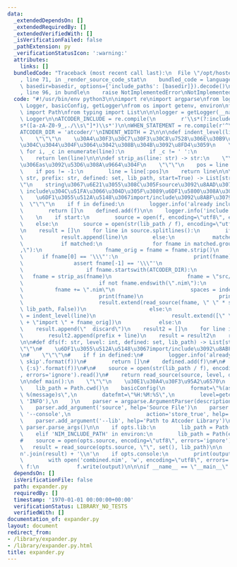```yaml
---
data:
  _extendedDependsOn: []
  _extendedRequiredBy: []
  _extendedVerifiedWith: []
  _isVerificationFailed: false
  _pathExtension: py
  _verificationStatusIcon: ':warning:'
  attributes:
    links: []
  bundledCode: "Traceback (most recent call last):\n  File \"/opt/hostedtoolcache/Python/3.9.6/x64/lib/python3.9/site-packages/onlinejudge_verify/documentation/build.py\"\
    , line 71, in _render_source_code_stat\n    bundled_code = language.bundle(stat.path,\
    \ basedir=basedir, options={'include_paths': [basedir]}).decode()\n  File \"/opt/hostedtoolcache/Python/3.9.6/x64/lib/python3.9/site-packages/onlinejudge_verify/languages/python.py\"\
    , line 96, in bundle\n    raise NotImplementedError\nNotImplementedError\n"
  code: "#!/usr/bin/env python3\n\nimport re\nimport argparse\nfrom logging import\
    \ Logger, basicConfig, getLogger\nfrom os import getenv, environ\nfrom pathlib\
    \ import Path\nfrom typing import List\n\n\nlogger = getLogger(__name__)  # type:\
    \ Logger\n\nATCODER_INCLUDE = re.compile(\n        r'\\s*(?:include|import)\\\
    s*([a-zA-Z0-9_,./\\s\"]*)\\s*')\n\nWHEN_STATEMENT = re.compile(r'^\\s*when\\s+.*:')\n\
    ATCODER_DIR = 'atcoder/'\nINDENT_WIDTH = 2\n\n\ndef indent_level(line: str):\n\
    \    \"\"\"\n    \u30A4\u30F3\u30C7\u30F3\u30C8\u7528\u306E\u30B9\u30DA\u30FC\u30B9\
    \u304C\u3044\u304F\u3064\u3042\u308B\u304B\u3092\u8FD4\u3059\n    \"\"\"\n   \
    \ for i, _c in enumerate(line):\n        if _c != ' ':\n            return i\n\
    \    return len(line)\n\n\ndef strip_as(line: str) -> str:\n    \"\"\"\n    import\u6642\
    \u306Eas\u3092\u53D6\u308A\u9664\u304F\n    \"\"\"\n    pos = line.find(' as ')\n\
    \    if pos != -1:\n        line = line[:pos]\n    return line\n\n\ndef read_source(f:\
    \ str, prefix: str, defined: set, lib_path, start=True) -> List[str]:\n    \"\"\
    \"\n    string\u3067\u6E21\u3055\u308C\u305Fsource\u3092\u8AAD\u307F\u3002import,\
    \ include\u304C\u51FA\u3066\u304D\u305F\u3089\u6DF1\u5800\u308A\u3059\u308B\n\
    \    \u6DF1\u3055\u512A\u5148\u3067import/include\u3092\u8ABF\u3079\u308B\n  \
    \  \"\"\"\n    if f in defined:\n        logger.info('already included {:s}, skip'.format(f))\n\
    \        return []\n    defined.add(f)\n\n    logger.info('include {:s}'.format(f))\n\
    \    \n    if start:\n        source = open(f, encoding=\"utf8\", errors='ignore').read()\n\
    \    else:\n        source = open(str(lib_path / f), encoding=\"utf8\", errors='ignore').read()\n\
    \n    result = []\n    for line in source.splitlines():\n        if WHEN_STATEMENT.match(line):\n\
    \            result.append(line)\n        else:\n            matched = ATCODER_INCLUDE.match(line)\n\
    \            if matched:\n                for fname in matched.group(1).split(\"\
    ,\"):\n                    fname_orig = fname = fname.strip()\n              \
    \      if fname[0] == '\\\"':\n                        print(fname)\n        \
    \                assert fname[-1] == '\\\"'\n                        fname = fname[1:-1]\n\
    \                    if fname.startswith(ATCODER_DIR):\n                     \
    \   fname = strip_as(fname)\n                        fname = \"src/\" + fname\n\
    \                        if not fname.endswith(\".nim\"):\n                  \
    \          fname += \".nim\"\n                        spaces = indent_level(line)\n\
    \                        print(fname)\n                        print(spaces)\n\
    \                        result.extend(read_source(fname, \" \" * spaces, defined,\
    \ lib_path, False))\n                    else:\n                        spaces\
    \ = indent_level(line)\n                        result.extend([\" \" * spaces\
    \ + \"import \" + fname_orig])\n            else:\n                result.append(line)\n\
    \    result.append(\"  discard\")\n    result2 = []\n    for line in result:\n\
    \        result2.append(prefix + line)\n    result = result2\n    return result\n\
    \n\n#def dfs(f: str, level: int, defined: set, lib_path) -> List[str]:\n#    \"\
    \"\"\n#    \u6DF1\u3055\u512A\u5148\u3067import/include\u3092\u8ABF\u3079\u308B\
    \n#    \"\"\"\n#    if f in defined:\n#        logger.info('already included {:s},\
    \ skip'.format(f))\n#        return []\n#    defined.add(f)\n#\n#    logger.info('include\
    \ {:s}'.format(f))\n#\n#    source = open(str(lib_path / f), encoding=\"utf8\"\
    , errors='ignore').read()\n#    return read_source(source, level, defined, lib_path)\n\
    \n\ndef main():\n    \"\"\"\n    \u30E1\u30A4\u30F3\u95A2\u6570\n    \"\"\"\n\
    \    lib_path = Path.cwd()\n    basicConfig(\n        format=\"%(asctime)s [%(levelname)s]\
    \ %(message)s\",\n        datefmt=\"%H:%M:%S\",\n        level=getenv('LOG_LEVEL',\
    \ 'INFO'),\n    )\n    parser = argparse.ArgumentParser(description='Expander')\n\
    \    parser.add_argument('source', help='Source File')\n    parser.add_argument('-c',\
    \ '--console',\n                        action='store_true', help='Print to Console')\n\
    \    parser.add_argument('--lib', help='Path to Atcoder Library')\n    opts =\
    \ parser.parse_args()\n\n    if opts.lib:\n        lib_path = Path(opts.lib)\n\
    \    elif 'NIM_INCLUDE_PATH' in environ:\n        lib_path = Path(environ['NIM_INCLUDE_PATH'])\n\
    #    source = open(opts.source, encoding=\"utf8\", errors='ignore').read()\n \
    \   result = read_source(opts.source, \"\", set(), lib_path)\n\n    output = '\\\
    n'.join(result) + '\\n'\n    if opts.console:\n        print(output)\n    else:\n\
    \        with open('combined.nim', 'w', encoding=\"utf8\", errors='ignore') as\
    \ f:\n            f.write(output)\n\n\nif __name__ == \"__main__\":\n    main()\n"
  dependsOn: []
  isVerificationFile: false
  path: expander.py
  requiredBy: []
  timestamp: '1970-01-01 00:00:00+00:00'
  verificationStatus: LIBRARY_NO_TESTS
  verifiedWith: []
documentation_of: expander.py
layout: document
redirect_from:
- /library/expander.py
- /library/expander.py.html
title: expander.py
---
```

